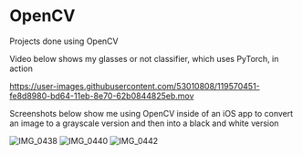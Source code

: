 # OpenCV
Projects done using OpenCV

Video below shows my glasses or not classifier, which uses PyTorch, in action

https://user-images.githubusercontent.com/53010808/119570451-fe8d8980-bd64-11eb-8e70-62b0844825eb.mov

Screenshots below show me using OpenCV inside of an iOS app to convert an image to a grayscale version and then into a black and white version

![IMG_0438](https://user-images.githubusercontent.com/53010808/119573155-bcfedd80-bd68-11eb-817d-e08a84a78d91.PNG)
![IMG_0440](https://user-images.githubusercontent.com/53010808/119573190-c6884580-bd68-11eb-8d05-4b7c54a41d7f.PNG)
![IMG_0442](https://user-images.githubusercontent.com/53010808/119573217-cee08080-bd68-11eb-9500-8cdb7bb002d9.PNG)
